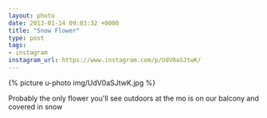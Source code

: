 ```yaml
---
layout: photo
date: 2013-01-14 09:03:32 +0000
title: "Snow Flower"
type: post
tags:
- instagram
instagram_url: https://www.instagram.com/p/UdV0aSJtwK/
---
```


{% picture u-photo img/UdV0aSJtwK.jpg %}

Probably the only flower you'll see outdoors at the mo is on our balcony and covered in snow
